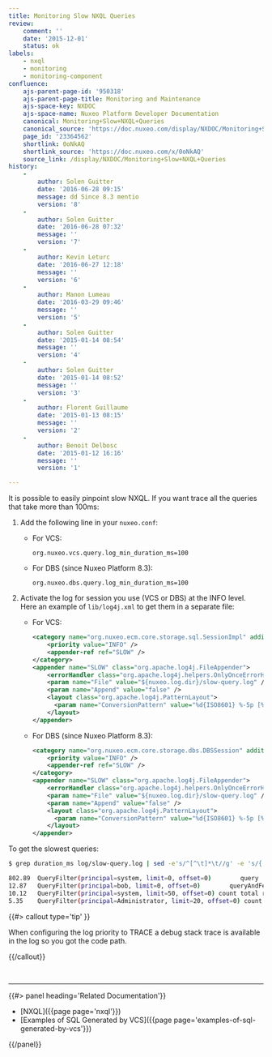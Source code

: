 ```yaml
---
title: Monitoring Slow NXQL Queries
review:
    comment: ''
    date: '2015-12-01'
    status: ok
labels:
    - nxql
    - monitoring
    - monitoring-component
confluence:
    ajs-parent-page-id: '950318'
    ajs-parent-page-title: Monitoring and Maintenance
    ajs-space-key: NXDOC
    ajs-space-name: Nuxeo Platform Developer Documentation
    canonical: Monitoring+Slow+NXQL+Queries
    canonical_source: 'https://doc.nuxeo.com/display/NXDOC/Monitoring+Slow+NXQL+Queries'
    page_id: '23364562'
    shortlink: 0oNkAQ
    shortlink_source: 'https://doc.nuxeo.com/x/0oNkAQ'
    source_link: /display/NXDOC/Monitoring+Slow+NXQL+Queries
history:
    - 
        author: Solen Guitter
        date: '2016-06-28 09:15'
        message: dd Since 8.3 mentio
        version: '8'
    - 
        author: Solen Guitter
        date: '2016-06-28 07:32'
        message: ''
        version: '7'
    - 
        author: Kevin Leturc
        date: '2016-06-27 12:18'
        message: ''
        version: '6'
    - 
        author: Manon Lumeau
        date: '2016-03-29 09:46'
        message: ''
        version: '5'
    - 
        author: Solen Guitter
        date: '2015-01-14 08:54'
        message: ''
        version: '4'
    - 
        author: Solen Guitter
        date: '2015-01-14 08:52'
        message: ''
        version: '3'
    - 
        author: Florent Guillaume
        date: '2015-01-13 08:15'
        message: ''
        version: '2'
    - 
        author: Benoit Delbosc
        date: '2015-01-12 16:16'
        message: ''
        version: '1'

---
```

It is possible to easily pinpoint slow NXQL. If you want trace all the queries that take more than 100ms:

1.  Add the following line in your `nuxeo.conf`:

    *   For VCS:

        ```
        org.nuxeo.vcs.query.log_min_duration_ms=100

        ```

    *   For DBS (since Nuxeo Platform 8.3):&nbsp;

        ```
        org.nuxeo.dbs.query.log_min_duration_ms=100

        ```

2.  Activate the log for session you use (VCS or DBS)&nbsp;at the INFO level.
    Here an example of `lib/log4j.xml` to get them in a separate file:

    *   For VCS:

        ```xml
        <category name="org.nuxeo.ecm.core.storage.sql.SessionImpl" additivity="false">
            <priority value="INFO" />
            <appender-ref ref="SLOW" />
        </category>
        <appender name="SLOW" class="org.apache.log4j.FileAppender">
            <errorHandler class="org.apache.log4j.helpers.OnlyOnceErrorHandler" />
            <param name="File" value="${nuxeo.log.dir}/slow-query.log" />
            <param name="Append" value="false" />
            <layout class="org.apache.log4j.PatternLayout">
              <param name="ConversionPattern" value="%d{ISO8601} %-5p [%t][%c] %m%X%n" />
            </layout>
        </appender>
        ```

    *   For DBS (since Nuxeo Platform 8.3):

        ```xml
        <category name="org.nuxeo.ecm.core.storage.dbs.DBSSession" additivity="false">
            <priority value="INFO" />
            <appender-ref ref="SLOW" />
        </category>
        <appender name="SLOW" class="org.apache.log4j.FileAppender">
            <errorHandler class="org.apache.log4j.helpers.OnlyOnceErrorHandler" />
            <param name="File" value="${nuxeo.log.dir}/slow-query.log" />
            <param name="Append" value="false" />
            <layout class="org.apache.log4j.PatternLayout">
              <param name="ConversionPattern" value="%d{ISO8601} %-5p [%t][%c] %m%X%n" />
            </layout>
        </appender>
        ```

To get the slowest queries:

```bash
$ grep duration_ms log/slow-query.log | sed -e's/^[^\t]*\t//g' -e 's/{.*$//g' |sort -nr | head

802.89  QueryFilter(principal=system, limit=0, offset=0)        query   SELECT * FROM Document WHERE ....
12.87   QueryFilter(principal=bob, limit=0, offset=0)        queryAndFetch   Select DISTINCT ecm:uuid...
10.12   QueryFilter(principal=system, limit=50, offset=0) count total results UNLIMITED query   SELECT * FROM Document WHERE ...
5.35    QueryFilter(principal=Administrator, limit=20, offset=0) count total results up to 20   query   SELECT * FROM ...

```

{{#> callout type='tip' }}

When configuring the log priority to TRACE a debug stack trace is available in the log so you got the code path.

{{/callout}}

&nbsp;

* * *

<div class="row" data-equalizer data-equalize-on="medium"><div class="column medium-6">{{#> panel heading='Related Documentation'}}

*   [NXQL]({{page page='nxql'}})
*   [Examples of SQL Generated by VCS]({{page page='examples-of-sql-generated-by-vcs'}})

{{/panel}}</div><div class="column medium-6">

&nbsp;

</div></div>